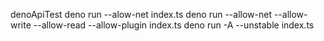 denoApiTest
deno run --alow-net index.ts
deno run --allow-net --allow-write --allow-read --allow-plugin index.ts
deno run -A --unstable index.ts